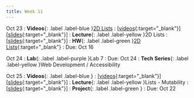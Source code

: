 ```yaml
---
title: Week 11
---
```


Oct 23
: **Videos**{: .label .label-blue }[2D Lists](https://edstem.org/us/courses/41289/lessons/71212)
  : \[[videos](https://www.youtube.com/playlist?list=PLWGqLlpet_GTWn6JcwZ9WY2O4_xgQ0YmV){:target="_blank"}\] \[[slides](){:target="_blank"}\]
: **Lecture**{: .label .label-yellow }2D Lists
  : \[[slides](){:target="_blank"}\]
: **HW**{: .label .label-green }[2D Lists](){:target="_blank"}
  : Due: Oct 16

Oct 24
: **Lab**{: .label .label-purple }Lab 7
  : Due: Oct 24
: **Tech Series**{: .label .label-yellow }Web Development / Accessibility

Oct 25
: **Videos**{: .label .label-blue }[]()
  : \[[videos](){:target="_blank"}\] \[[slides](){:target="_blank"}\]
: **Lecture**{: .label .label-yellow }Lists - Mutability
  : \[[slides](){:target="_blank"}\]
: **Project**{: .label .label-green }[]()
  : Due: Oct 22
